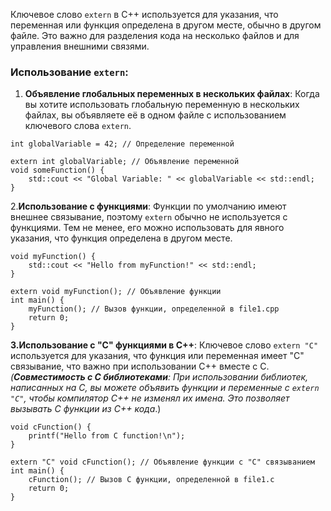Ключевое слово `extern` в C++ используется для указания, что переменная или функция определена в другом месте, обычно в другом файле. Это важно для разделения кода на несколько файлов и для управления внешними связями.
### Использование `extern`:

1. **Объявление глобальных переменных в нескольких файлах**: Когда вы хотите использовать глобальную переменную в нескольких файлах, вы объявляете её в одном файле с использованием ключевого слова `extern`.
```
int globalVariable = 42; // Определение переменной

```
```
extern int globalVariable; // Объявление переменной
void someFunction() {
    std::cout << "Global Variable: " << globalVariable << std::endl;
}

```
2.**Использование с функциями**: Функции по умолчанию имеют внешнее связывание, поэтому `extern` обычно не используется с функциями. Тем не менее, его можно использовать для явного указания, что функция определена в другом месте.
```
void myFunction() {
    std::cout << "Hello from myFunction!" << std::endl;
}

```
```
extern void myFunction(); // Объявление функции
int main() {
    myFunction(); // Вызов функции, определенной в file1.cpp
    return 0;
}

```
**3.Использование с "C" функциями в C++**: Ключевое слово `extern "C"` используется для указания, что функция или переменная имеет "C" связывание, что важно при использовании C++ вместе с C.*(**Совместимость с C библиотеками**: При использовании библиотек, написанных на C, вы можете объявить функции и переменные с `extern "C"`, чтобы компилятор C++ не изменял их имена. Это позволяет вызывать C функции из C++ кода*.)
```
void cFunction() {
    printf("Hello from C function!\n");
}

```
```
extern "C" void cFunction(); // Объявление функции с "C" связыванием
int main() {
    cFunction(); // Вызов C функции, определенной в file1.c
    return 0;
}

```
